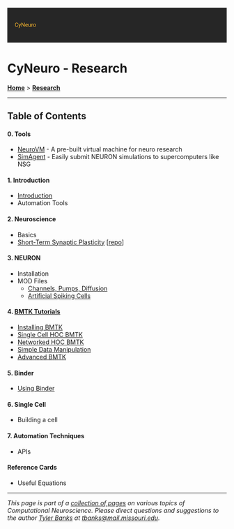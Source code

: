 ![](/images/cyneurologo2.png)

# CyNeuro - Research

[**Home**](/) > [**Research**](./)

---
## Table of Contents

#### 0. Tools
* [NeuroVM](tools/neurovm) - A pre-built virtual machine for neuro research
* [SimAgent](tools/simagent) - Easily submit NEURON simulations to supercomputers like NSG

#### 1. Introduction 

* [Introduction](/research/introduction)
* Automation Tools

#### 2. Neuroscience

* Basics
* [Short-Term Synaptic Plasticity](https://nbviewer.jupyter.org/github/tjbanks/synaptic_plasticity/blob/master/ShortTermSynapticPlasticity.ipynb) [[repo](https://github.com/tjbanks/synaptic_plasticity)]

#### 3. NEURON

* Installation
* MOD Files
    * [Channels, Pumps, Diffusion](https://neuron.yale.edu/ftp/ted/book/revisions/chap9indexedref.pdf)
    * [Artificial Spiking Cells](https://neuron.yale.edu/ftp/ted/book/revisions/chap10indexedref.pdf)

#### 4. [BMTK Tutorials](/research/bmtk)

* [Installing BMTK](/research/bmtk/installation)
* [Single Cell HOC BMTK](/research/bmtk/single-cell)
* [Networked HOC BMTK](/research/bmtk/network)
* [Simple Data Manipulation](/research/bmtk/data-manipulation)
* [Advanced BMTK](/research/bmtk/advanced)

#### 5. Binder

* [Using Binder](/research/binder/)

#### 6. Single Cell

* Building a cell

#### 7. Automation Techniques

* APIs

#### Reference Cards

* Useful Equations

---
*This page is part of a [collection of pages](/) on various topics of Computational Neuroscience. Please direct questions and suggestions to the author [Tyler Banks](https://tylerbanks.net) at [tbanks@mail.missouri.edu](mailto:tbanks@mail.missouri.edu).*
